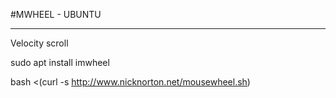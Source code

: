 #MWHEEL - UBUNTU
<hr>
Velocity scroll

sudo apt install imwheel

bash <(curl -s http://www.nicknorton.net/mousewheel.sh)


